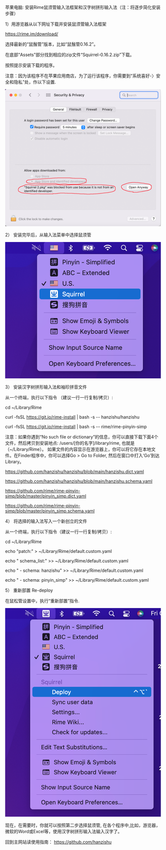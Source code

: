 ﻿
苹果电脑: 安装Rime鼠须管输入法框架和汉字树拼形输入法（注：将逐步简化安装步骤）


1）用游览器从以下网址下载并安装鼠须管输入法框架 

https://rime.im/download/

选择最新的“鼠鬚管”版本，比如“鼠鬚管0.16.2”。

在底部“Assets”部分找到相应的zip文件“Squirrel-0.16.2.zip”下载。

按照提示安装下载的程序。
                       
注意：因为该程序不在苹果应用商店，为了运行该程序，你需要到“系统喜好-〉安全和隐私”处，作以下设置.

![alt text](https://github.com/hanzishu/hanzishu/blob/main/privacy.png)
       
                       
2） 安装完毕后，从输入法菜单中选择鼠须管 

![alt text](https://github.com/hanzishu/hanzishu/blob/main/choosesquirrel.png)
                      
3） 安装汉字树拼形输入法和袖珍拼音文件

从一个终端，执行以下指令 （建议一行一行复制/拷贝）:

cd ~/Library/Rime

curl -fsSL https://git.io/rime-install | bash -s -- hanzishu/hanzishu

curl -fsSL https://git.io/rime-install | bash -s -- rime/rime-pinyin-simp

注意：如果你遇到“No such file or dictionary”的信息，你可以直接下载下面4个文件，然后拷贝到安装地点: /users/[你的名字]/library/rime, 也就是 （~/Library/Rime）。 如果文件的内容显示在游览器上，你可以将它存在本地文件。在Finder程序中，你可以选择Go > Go to Folder, 然后在窗口中打入‘Go’到达Library。

https://github.com/hanzishu/hanzishu/blob/main/hanzishu.dict.yaml

https://github.com/hanzishu/hanzishu/blob/main/hanzishu.schema.yaml

https://github.com/rime/rime-pinyin-simp/blob/master/pinyin_simp.dict.yaml

https://github.com/rime/rime-pinyin-simp/blob/master/pinyin_simp.schema.yaml

4） 将选择的输入法写入一个新创立的文件	

从一个终端，执行以下指令（建议一行一行复制/拷贝）:

cd ~/Library/Rime

echo "patch:" > ~/Library/Rime/default.custom.yaml

echo " schema_list:" >> ~/Library/Rime/default.custom.yaml

echo " - schema: hanzishu" >> ~/Library/Rime/default.custom.yaml

echo " - schema: pinyin_simp" >> ~/Library/Rime/default.custom.yaml
      

5） 重新部置		Re-deploy

在鼠松管设置中，执行“重新部置”指令.

![alt text](https://github.com/hanzishu/hanzishu/blob/main/deploymenu.png)
                           
现在，在需要时，你就可以按照第二步选择鼠须管, 在各个程序中,比如，游览器，微软的Word或Excel等，使用汉字树拼形输入法输入汉字了。

回到主网站读使用指南： https://github.com/hanzishu



